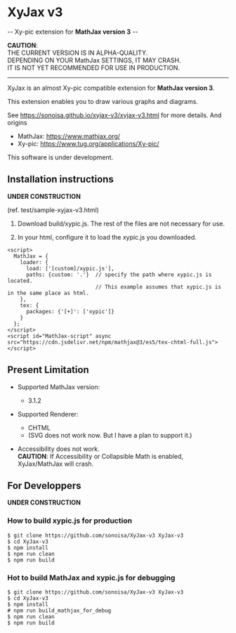 # XyJax v3
 -- Xy-pic extension for **MathJax version 3** --

**CAUTION**:  
THE CURRENT VERSION IS IN ALPHA-QUALITY.  
DEPENDING ON YOUR MathJax SETTINGS, IT MAY CRASH.  
IT IS NOT YET RECOMMENDED FOR USE IN PRODUCTION.

----
XyJax is an almost Xy-pic compatible extension for **MathJax version 3**.

This extension enables you to draw various graphs and diagrams.

See https://sonoisa.github.io/xyjax-v3/xyjax-v3.html for more details. And origins

- MathJax: https://www.mathjax.org/
- Xy-pic: https://www.tug.org/applications/Xy-pic/

This software is under development.


## Installation instructions

**UNDER CONSTRUCTION**

(ref. test/sample-xyjax-v3.html)

1. Download build/xypic.js. The rest of the files are not necessary for use. 

2. In your html, configure it to load the xypic.js you downloaded.
```
<script>
  MathJax = {
    loader: {
      load: ['[custom]/xypic.js'],
      paths: {custom: '.'}  // specify the path where xypic.js is located. 
                            // This example assumes that xypic.js is in the same place as html.
    },
    tex: {
      packages: {'[+]': ['xypic']}
    }
  };
</script>
<script id="MathJax-script" async src="https://cdn.jsdelivr.net/npm/mathjax@3/es5/tex-chtml-full.js"></script>
```


## Present Limitation

- Supported MathJax version:
    - 3.1.2
- Supported Renderer:
    - CHTML
    - (SVG does not work now. But I have a plan to support it.)

- Accessibility does not work.  
**CAUTION**: If Accessibility or Collapsible Math is enabled, XyJax/MathJax will crash.


## For Developpers

**UNDER CONSTRUCTION**

### How to build xypic.js for production
```
$ git clone https://github.com/sonoisa/XyJax-v3 XyJax-v3
$ cd XyJax-v3
$ npm install
$ npm run clean
$ npm run build
```


### Hot to build MathJax and xypic.js for debugging
```
$ git clone https://github.com/sonoisa/XyJax-v3 XyJax-v3
$ cd XyJax-v3
$ npm install
# npm run build_mathjax_for_debug
$ npm run clean
$ npm run build
```
